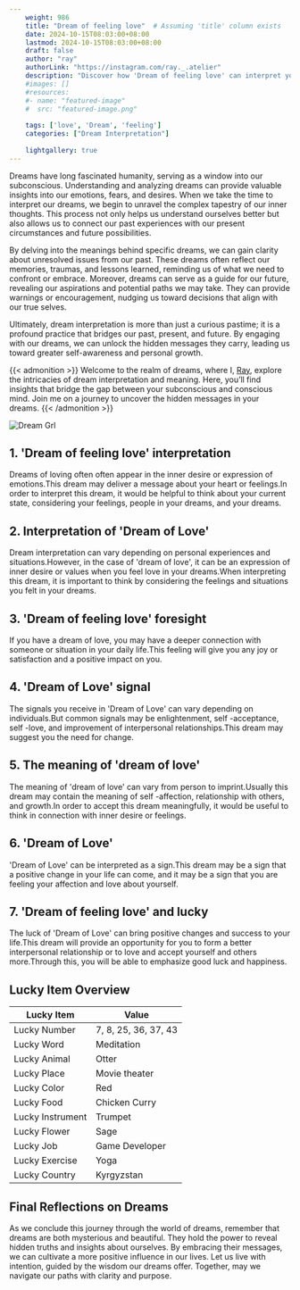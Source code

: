 ```yaml
---
    weight: 986
    title: "Dream of feeling love"  # Assuming 'title' column exists
    date: 2024-10-15T08:03:00+08:00
    lastmod: 2024-10-15T08:03:00+08:00
    draft: false
    author: "ray"
    authorLink: "https://instagram.com/ray._.atelier"
    description: "Discover how 'Dream of feeling love' can interpret your future and uncover its significant meanings in your life."
    #images: []
    #resources:
    #- name: "featured-image"
    #  src: "featured-image.png"
    
    tags: ['love', 'Dream', 'feeling']
    categories: ["Dream Interpretation"]
    
    lightgallery: true
---
```

    
Dreams have long fascinated humanity, serving as a window into our subconscious. Understanding and analyzing dreams can provide valuable insights into our emotions, fears, and desires. When we take the time to interpret our dreams, we begin to unravel the complex tapestry of our inner thoughts. This process not only helps us understand ourselves better but also allows us to connect our past experiences with our present circumstances and future possibilities.

By delving into the meanings behind specific dreams, we can gain clarity about unresolved issues from our past. These dreams often reflect our memories, traumas, and lessons learned, reminding us of what we need to confront or embrace. Moreover, dreams can serve as a guide for our future, revealing our aspirations and potential paths we may take. They can provide warnings or encouragement, nudging us toward decisions that align with our true selves.

Ultimately, dream interpretation is more than just a curious pastime; it is a profound practice that bridges our past, present, and future. By engaging with our dreams, we can unlock the hidden messages they carry, leading us toward greater self-awareness and personal growth.

{{< admonition >}}
Welcome to the realm of dreams, where I, [Ray](https://instagram.com/ray._.atelier), explore the intricacies of dream interpretation and meaning. Here, you’ll find insights that bridge the gap between your subconscious and conscious mind. Join me on a journey to uncover the hidden messages in your dreams.
{{< /admonition >}}

![Dream Grl](https://cdn.pixabay.com/photo/2017/11/02/03/35/gothic-2910057_1280.jpg "Dream Grl")

## 1. 'Dream of feeling love' interpretation
Dreams of loving often often appear in the inner desire or expression of emotions.This dream may deliver a message about your heart or feelings.In order to interpret this dream, it would be helpful to think about your current state, considering your feelings, people in your dreams, and your dreams.

## 2. Interpretation of 'Dream of Love'
Dream interpretation can vary depending on personal experiences and situations.However, in the case of 'dream of love', it can be an expression of inner desire or values when you feel love in your dreams.When interpreting this dream, it is important to think by considering the feelings and situations you felt in your dreams.

## 3. 'Dream of feeling love' foresight
If you have a dream of love, you may have a deeper connection with someone or situation in your daily life.This feeling will give you any joy or satisfaction and a positive impact on you.

## 4. 'Dream of Love' signal
The signals you receive in 'Dream of Love' can vary depending on individuals.But common signals may be enlightenment, self -acceptance, self -love, and improvement of interpersonal relationships.This dream may suggest you the need for change.

## 5. The meaning of 'dream of love'
The meaning of 'dream of love' can vary from person to imprint.Usually this dream may contain the meaning of self -affection, relationship with others, and growth.In order to accept this dream meaningfully, it would be useful to think in connection with inner desire or feelings.

## 6. 'Dream of Love'
'Dream of Love' can be interpreted as a sign.This dream may be a sign that a positive change in your life can come, and it may be a sign that you are feeling your affection and love about yourself.

## 7. 'Dream of feeling love' and lucky
The luck of 'Dream of Love' can bring positive changes and success to your life.This dream will provide an opportunity for you to form a better interpersonal relationship or to love and accept yourself and others more.Through this, you will be able to emphasize good luck and happiness.

## Lucky Item Overview
| Lucky Item          | Value              |
|---------------|--------------------|
| Lucky Number        | 7, 8, 25, 36, 37, 43  |
| Lucky Word          | Meditation |
| Lucky Animal        | Otter |
| Lucky Place         | Movie theater     |
| Lucky Color         | Red     |
| Lucky Food          | Chicken Curry      |
| Lucky Instrument    | Trumpet |
| Lucky Flower        | Sage    |
| Lucky Job           | Game Developer       |
| Lucky Exercise      | Yoga  |
| Lucky Country       | Kyrgyzstan    |


##  Final Reflections on Dreams

As we conclude this journey through the world of dreams, remember that dreams are both mysterious and beautiful. They hold the power to reveal hidden truths and insights about ourselves. By embracing their messages, we can cultivate a more positive influence in our lives. Let us live with intention, guided by the wisdom our dreams offer. Together, may we navigate our paths with clarity and purpose.
